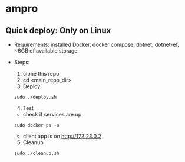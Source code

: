 # ampro

## Quick deploy: Only on Linux

- Requirements: installed Docker, docker compose, dotnet, dotnet-ef, ~6GB of available storage
- Steps:
    1. clone this repo
    2. cd <main_repo_dir>
    3. Deploy
    ```
    sudo ./deploy.sh
    ```
    
    4. Test
    - check if services are up
    ```
    sudo docker ps -a
    ```
    - client app is on http://172.23.0.2

    5. Cleanup
    ```
    sudo ./cleanup.sh
    ```